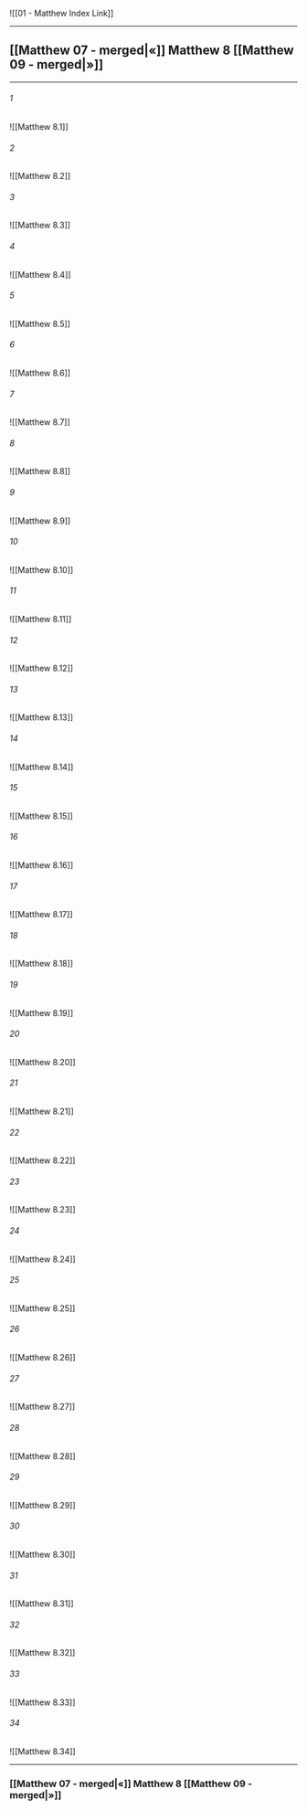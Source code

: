 ![[01 - Matthew Index Link]]

---
##  [[Matthew 07 - merged|«]] Matthew 8 [[Matthew 09 - merged|»]]

---

###### 1
![[Matthew 8.1]] 

###### 2
![[Matthew 8.2]] 

###### 3
![[Matthew 8.3]] 

###### 4
![[Matthew 8.4]]

###### 5 
![[Matthew 8.5]] 

###### 6
![[Matthew 8.6]] 

###### 7
![[Matthew 8.7]] 

###### 8
![[Matthew 8.8]] 

###### 9
![[Matthew 8.9]] 

###### 10
![[Matthew 8.10]] 

###### 11
![[Matthew 8.11]] 

###### 12
![[Matthew 8.12]]

###### 13
![[Matthew 8.13]] 

###### 14
![[Matthew 8.14]] 

###### 15
![[Matthew 8.15]]

###### 16
![[Matthew 8.16]] 

###### 17
![[Matthew 8.17]]

###### 18
![[Matthew 8.18]] 

###### 19
![[Matthew 8.19]] 

###### 20
![[Matthew 8.20]]

###### 21
![[Matthew 8.21]] 

###### 22
![[Matthew 8.22]] 

###### 23
![[Matthew 8.23]]

###### 24
![[Matthew 8.24]] 

###### 25
![[Matthew 8.25]]

###### 26
![[Matthew 8.26]] 

###### 27
![[Matthew 8.27]] 

###### 28
![[Matthew 8.28]]

###### 29
![[Matthew 8.29]] 

###### 30
![[Matthew 8.30]] 

###### 31
![[Matthew 8.31]] 

###### 32
![[Matthew 8.32]] 

###### 33
![[Matthew 8.33]]

###### 34
![[Matthew 8.34]] 


---
###  [[Matthew 07 - merged|«]] Matthew 8 [[Matthew 09 - merged|»]]
